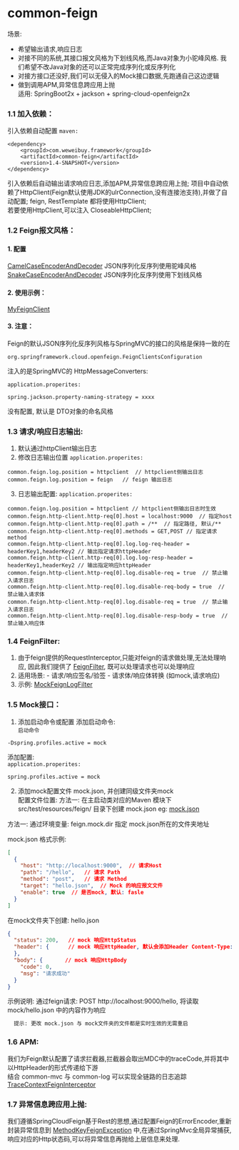 # common-feign
  场景: 
   - 希望输出请求,响应日志  
   - 对接不同的系统,其接口报文风格为下划线风格,而Java对象为小驼峰风格. 我们希望不改Java对象的还可以正常完成序列化或反序列化  
   - 对接方接口还没好,我们可以无侵入的Mock接口数据,先跑通自己这边逻辑  
   - 做到调用APM,异常信息跨应用上抛   
  适用: SpringBoot2x + jackson + spring-cloud-openfeign2x 


### 1.1 加入依赖：
  引入依赖自动配置
`maven:`
```
<dependency>
    <groupId>com.weweibuy.framework</groupId>
    <artifactId>common-feign</artifactId>
    <version>1.4-SNAPSHOT</version>
</dependency>
```
  引入依赖后自动输出请求响应日志,添加APM,异常信息跨应用上抛; 
  项目中自动依赖了HttpClient(Feign默认使用JDK的ulrConnection,没有连接池支持),并做了自动配置; feign, RestTemplate 都将使用HttpClient;  
  若要使用HttpClient,可以注入 CloseableHttpClient;


### 1.2 Feign报文风格：
#### 1. 配置
  [CamelCaseEncoderAndDecoder](src/main/java/com/weweibuy/framework/common/feign/support/CamelCaseEncoderAndDecoder.java) JSON序列化反序列使用驼峰风格  
  [SnakeCaseEncoderAndDecoder](src/main/java/com/weweibuy/framework/common/feign/support/SnakeCaseEncoderAndDecoder.java) JSON序列化反序列使用下划线风格


#### 2. 使用示例：
  [MyFeignClient](../../samples/src/main/java/com/weweibuy/framework/samples/client/MyFeignClient.java) 
  
#### 3. 注意：
  Feign的默认JSON序列化反序列风格与SpringMVC的接口的风格是保持一致的在
  ```
  org.springframework.cloud.openfeign.FeignClientsConfiguration
  ```
  注入的是SpringMVC的 HttpMessageConverters: 

`application.properites:`
```
spring.jackson.property-naming-strategy = xxxx
```
  没有配置, 默认是 DTO对象的命名风格

### 1.3 请求/响应日志输出:
   1. 默认通过httpClient输出日志
   2. 修改日志输出位置
`application.properites:`
```
common.feign.log.position = httpclient  // httpclient侧输出日志
common.feign.log.position = feign   // feign 输出日志
```
   3. 日志输出配置:
`application.properites:`
```
common.feign.log.position = httpclient // httpclient侧输出日志时生效
common.feign.http-client.http-req[0].host = localhost:9000  // 指定host
common.feign.http-client.http-req[0].path = /**  // 指定路径, 默认/**
common.feign.http-client.http-req[0].methods = GET,POST // 指定请求method
common.feign.http-client.http-req[0].log.log-req-header = headerKey1,headerKey2 // 输出指定请求httpHeader
common.feign.http-client.http-req[0].log.log-resp-header = headerKey1,headerKey2 // 输出指定响应httpHeader
common.feign.http-client.http-req[0].log.disable-req = true  // 禁止输入请求日志
common.feign.http-client.http-req[0].log.disable-req-body = true  // 禁止输入请求体
common.feign.http-client.http-req[0].log.disable-req = true  // 禁止输入请求日志
common.feign.http-client.http-req[0].log.disable-resp-body = true  // 禁止输入响应体
```

### 1.4 FeignFilter:
   1. 由于feign提供的RequestInterceptor,只能对feign的请求做处理,无法处理响应, 因此我们提供了 [FeignFilter](src/main/java/com/weweibuy/framework/common/feign/support/FeignFilter.java), 既可以处理请求也可以处理响应
   2. 适用场景:
     - 请求/响应签名/验签
     - 请求体/响应体转换 (如mock,请求响应)
   3. 示例: [MockFeignLogFilter](src/main/java/com/weweibuy/framework/common/feign/mock/MockFeignLogFilter.java)

### 1.5 Mock接口：
   1. 添加启动命令或配置
  添加启动命令:  
`启动命令`
```
-Dspring.profiles.active = mock
```
   添加配置:  
`application.properites:`
```
spring.profiles.active = mock
```
   2. 添加mock配置文件 mock.json, 并创建同级文件夹mock  
   配置文件位置: 
   方法一: 
     在主启动类对应的Maven 模块下 src/test/resources/feign/ 目录下创建 mock.json 
     eg: [mock.json](../../samples/src/test/resources/feign/mock.json) 
 
   方法一: 
     通过环境变量: feign.mock.dir 指定 mock.json所在的文件夹地址
   
   mock.json 格式示例:
```json
[
  {
    "host": "http://localhost:9000",  // 请求Host
    "path": "/hello",   // 请求 Path
    "method": "post",   // 请求 Method
    "target": "hello.json",  // Mock 的响应报文文件
    "enable": true  // 是否mock, 默认: fasle
  }
]
```
  在mock文件夹下创建: hello.json
```json
{
  "status": 200,   // mock 响应HttpStatus
  "header": {      // mock 响应HttpHeader, 默认会添加Header Content-Type:application/json
  },
  "body": {       // mock 响应HttpBody
    "code": 0,
    "msg": "请求成功"
  }
}
```
  示例说明: 
    通过feign请求: POST http://localhost:9000/hello, 将读取 mock/hello.json 中的内容作为响应
```txt
  提示: 更改 mock.json 与 mock文件夹的文件都是实时生效的无需重启
```

### 1.6 APM:
   我们为Feign默认配置了请求拦截器,拦截器会取出MDC中的traceCode,并将其中以HttpHeader的形式传递给下游  
   结合 common-mvc 与 common-log 可以实现全链路的日志追踪
    [TraceContextFeignInterceptor](src/main/java/com/weweibuy/framework/common/feign/log/TraceContextFeignInterceptor.java) 


### 1.7 异常信息跨应用上抛:
   我们遵循SpringCloudFeign基于Rest的思想,通过配置Feign的ErrorEncoder,重新封装异常信息到
   [MethodKeyFeignException](../common-core/src/main/java/com/weweibuy/framework/common/core/exception/MethodKeyFeignException.java)
    中,在通过SpringMvc全局异常捕获,响应对应的Http状态码,可以将异常信息再抛给上层信息来处理.
